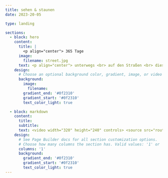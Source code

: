 ```yaml
---
title: sehen & staunen
date: 2023-20-05

type: landing

sections:
  - block: hero
    content:
      title: |
        <p align="center"> 365 Tage
      image:
        filename: street.jpg
      text: <p align="center"> unterwegs <br> auf den Straßen <br> dieser Welt <br> 👇🏻
    design:
      # Choose an optional background color, gradient, image, or video
      background:
        image: 
          filename: 
        gradient_end: '#0f2310'
        gradient_start: '#0f2310'
        text_color_light: true 

  - block: markdown
    content:
      title:
      subtitle:
      text: <video width="320" height="240" controls> <source src="route.mp4" type="video/mp4"> </video>
    design:
      # See Page Builder docs for all section customization options.
      # Choose how many columns the section has. Valid values: '1' or '2'.
      columns: '1'
      background:
        gradient_end: '#0f2310'
        gradient_start: '#0f2310'
        text_color_light: true
---
```

